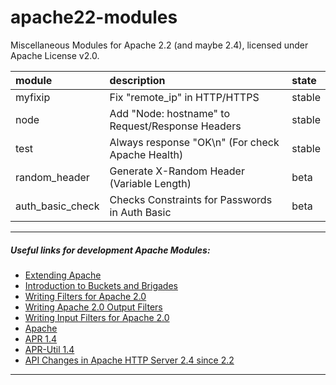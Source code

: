 # apache22-modules

Miscellaneous Modules for Apache 2.2 (and maybe 2.4), licensed under Apache License v2.0.

| module  | description | state |
| :------ | :---------- | :---- |
| myfixip | Fix "remote_ip" in HTTP/HTTPS | stable |
| node    | Add "Node: hostname" to Request/Response Headers | stable |
| test    | Always response "OK\n" (For check Apache Health) | stable |
| random_header | Generate X-Random Header (Variable Length) | beta |
| auth_basic_check | Checks Constraints for Passwords in Auth Basic | beta |

---

##### Useful links for development Apache Modules:

- [Extending Apache](http://www.fmc-modeling.org/category/projects/apache/amp/3_3Extending_Apache.html)
- [Introduction to Buckets and Brigades](http://www.apachetutor.org/dev/brigades)
- [Writing Filters for Apache 2.0](http://www.onlamp.com/pub/a/apache/2001/08/23/apache_2.html)
- [Writing Apache 2.0 Output Filters](http://www.onlamp.com/pub/a/apache/2001/09/13/apache_2.html)
- [Writing Input Filters for Apache 2.0](http://www.onlamp.com/pub/a/apache/2001/09/20/apache_2.html)
- [Apache](http://ci.apache.org/projects/httpd/trunk/doxygen/modules.html)
- [APR 1.4](http://apr.apache.org/docs/apr/1.4/modules.html)
- [APR-Util 1.4](http://apr.apache.org/docs/apr-util/1.4/modules.htm)
- [API Changes in Apache HTTP Server 2.4 since 2.2](http://httpd.apache.org/docs/2.4/developer/new_api_2_4.html)

---
